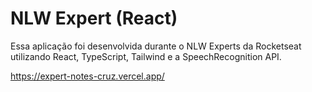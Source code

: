 # NLW Expert (React)

Essa aplicação foi desenvolvida durante o NLW Experts da Rocketseat utilizando React, TypeScript, Tailwind e a SpeechRecognition API.


https://expert-notes-cruz.vercel.app/
